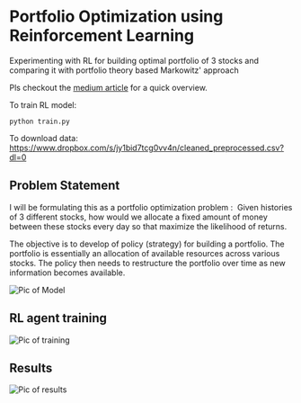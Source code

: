 # Portfolio Optimization using Reinforcement Learning
Experimenting with RL for building optimal portfolio of 3 stocks and comparing it with portfolio theory based Markowitz' approach



Pls checkout the [medium article](https://medium.com/@noufalsamsudin/portfolio-optimization-using-reinforcement-learning-1b5eba5db072) for a quick overview.


To train RL model:
```
python train.py
```

To download data: https://www.dropbox.com/s/jy1bid7tcg0vv4n/cleaned_preprocessed.csv?dl=0


## Problem Statement

I will be formulating this as a portfolio optimization problem : 
Given histories of 3 different stocks, how would we allocate a fixed amount of money between these stocks every day so that maximize the likelihood of returns. 

The objective is to develop of policy (strategy) for building a portfolio. The portfolio is essentially an allocation of available resources across various stocks. The policy then needs to restructure the portfolio over time as new information becomes available.


![Pic of Model](https://github.com/kvsnoufal/portfolio-optimization/blob/main/img/po_model.png)


## RL agent training

![Pic of training](https://github.com/kvsnoufal/portfolio-optimization/blob/main/img/training.png)

## Results


![Pic of results](https://github.com/kvsnoufal/portfolio-optimization/blob/main/img/compare.png)











